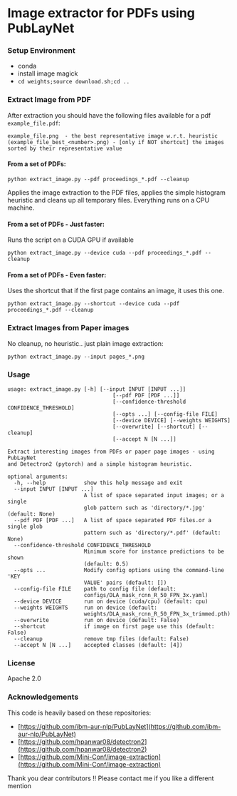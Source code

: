 # Image extractor for PDFs using PubLayNet


### Setup Environment

- conda
- install image magick
- `cd weights;source download.sh;cd ..`

### Extract Image from PDF
After extraction you should have the following files available for 
a pdf `example_file.pdf`:

```
example_file.png  - the best representative image w.r.t. heuristic
(example_file_best_<number>.png) - [only if NOT shortcut] the images sorted by their representative value
```

#### From a set of PDFs:
```commandline
python extract_image.py --pdf proceedings_*.pdf --cleanup
```

Applies the image extraction to the PDF files, 
applies the simple histogram heuristic and cleans 
up all temporary files. Everything runs on a CPU machine.

#### From a set of PDFs - Just faster:
Runs the script on a CUDA GPU if available 
```commandline
python extract_image.py --device cuda --pdf proceedings_*.pdf --cleanup
```

#### From a set of PDFs - Even faster:
Uses the shortcut that if the first page contains an image,
it uses this one.  
```commandline
python extract_image.py --shortcut --device cuda --pdf proceedings_*.pdf --cleanup
```

### Extract Images from Paper images
No cleanup, no heuristic.. just plain image extraction:
```commandline
python extract_image.py --input pages_*.png 
```
  

### Usage

```commandline
usage: extract_image.py [-h] [--input INPUT [INPUT ...]]
                                 [--pdf PDF [PDF ...]]
                                 [--confidence-threshold CONFIDENCE_THRESHOLD]
                                 [--opts ...] [--config-file FILE]
                                 [--device DEVICE] [--weights WEIGHTS]
                                 [--overwrite] [--shortcut] [--cleanup]
                                 [--accept N [N ...]]

Extract interesting images from PDFs or paper page images - using PubLayNet
and Detectron2 (pytorch) and a simple histogram heuristic.

optional arguments:
  -h, --help            show this help message and exit
  --input INPUT [INPUT ...]
                        A list of space separated input images; or a single
                        glob pattern such as 'directory/*.jpg' (default: None)
  --pdf PDF [PDF ...]   A list of space separated PDF files.or a single glob
                        pattern such as 'directory/*.pdf' (default: None)
  --confidence-threshold CONFIDENCE_THRESHOLD
                        Minimum score for instance predictions to be shown
                        (default: 0.5)
  --opts ...            Modify config options using the command-line 'KEY
                        VALUE' pairs (default: [])
  --config-file FILE    path to config file (default:
                        configs/DLA_mask_rcnn_R_50_FPN_3x.yaml)
  --device DEVICE       run on device (cuda/cpu) (default: cpu)
  --weights WEIGHTS     run on device (default:
                        weights/DLA_mask_rcnn_R_50_FPN_3x_trimmed.pth)
  --overwrite           run on device (default: False)
  --shortcut            if image on first page use this (default: False)
  --cleanup             remove tmp files (default: False)
  --accept N [N ...]    accepted classes (default: [4])

```

### License

Apache 2.0

### Acknowledgements

This code is heavily based on these repositories:
- [https://github.com/ibm-aur-nlp/PubLayNet](https://github.com/ibm-aur-nlp/PubLayNet)
- [https://github.com/hpanwar08/detectron2](https://github.com/hpanwar08/detectron2)
- [https://github.com/Mini-Conf/image-extraction](https://github.com/Mini-Conf/image-extraction)

Thank you dear contributors !! Please contact me if you like a different mention
